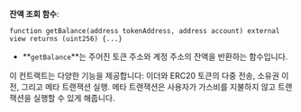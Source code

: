**잔액 조회 함수**:

```solidity
function getBalance(address tokenAddress, address account) external view returns (uint256) {...}

```

- **`getBalance`**는 주어진 토큰 주소와 계정 주소의 잔액을 반환하는 함수입니다.

이 컨트랙트는 다양한 기능을 제공합니다: 이더와 ERC20 토큰의 다중 전송, 소유권 이전, 그리고 메타 트랜잭션 실행. 메타 트랜잭션은 사용자가 가스비를 지불하지 않고 트랜잭션을 실행할 수 있게 해줍니다.

